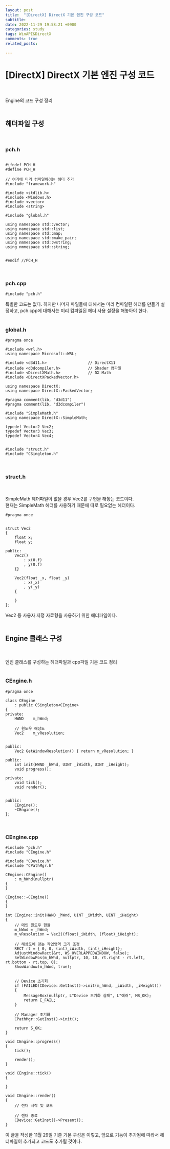 ```yaml
---
layout: post
title:  "[DirectX] DirectX 기본 엔진 구성 코드"
subtitle:  
date: 2022-11-29 19:58:21 +0900
categories: study
tags: WinAPI&DirectX
comments: true
related_posts:

---
```


# [DirectX] DirectX 기본 엔진 구성 코드<br/>
<br/>

Engine의 코드 구성 정리<br/>
<br/>

## 헤더파일 구성<br/>
<br/>

### pch.h<br/>

```

#ifndef PCH_H
#define PCH_H

// 여기에 미리 컴파일하려는 헤더 추가
#include "framework.h"

#include <stdlib.h>
#include <Windows.h>
#include <vector>
#include <string>

#include "global.h"

using namespace std::vector;
using namespace std::list;
using namespace std::map;
using namespace std::make_pair;
using nmmespace std::wstring;
using nmmespace std::string;


#endif //PCH_H

```
<br/>

### pch.cpp<br/>

```
#include "pch.h"
```

특별한 코드는 없다. 하지만 나머지 파일들에 대해서는 미리 컴파일된 헤더를 만들기 설정하고, pch.cpp에 대해서는 미리 컴파일된 헤더 사용 설정을 해놓아야 한다.<br/>
<br/>

### global.h<br/>

```
#pragma once

#include <wrl.h>
using namespace Microsoft::WRL;

#include <d3d11.h>					// DirectX11
#include <d3dcompiler.h>			// Shader 컴파일
#include <DirectXMath.h>			// DX Math
#include <DirectXPackedVector.h>	

using namespace DirectX;
using namespace DirectX::PackedVector;

#pragma comment(lib, "d3d11")
#pragma comment(lib, "d3dcompiler")

#include "SimpleMath.h"
using namespace DirectX::SimpleMath;

typedef Vector2 Vec2;
typedef Vector3 Vec3;
typedef Vector4 Vec4;


#include "struct.h"
#include "CSingleton.h"
```

<br/>

### struct.h<br/>
<br/>

SimpleMath 헤더파일이 없을 경우 Vec2를 구현을 해놓는 코드이다.<br/>
현재는 SimpleMath 헤더를 사용하기 때문에 따로 필요없는 헤더이다.<br/>

```
#pragma once


struct Vec2
{
	float x;
	float y;

public:
	Vec2()
		: x(0.f)
		, y(0.f)
	{}

	Vec2(float _x, float _y)
		: x(_x)
		, y(_y)
	{

	}
};

```

Vec2 등 사용자 지정 자료형을 사용하기 위한 헤더파일이다.<br/>
<Br/>

## Engine 클래스 구성<br/>
<br/>

엔진 클래스를 구성하는 헤더파일과 cpp파일 기본 코드 정리<br/>
<br/>

### CEngine.h<br/>

```
#pragma once

class CEngine
	: public CSingleton<CEngine>
{
private:
	HWND	m_hWnd;

	// 윈도우 해상도
	Vec2	m_vResolution;
	

public:
	Vec2 GetWindowResolution() { return m_vResolution; }

public:
	int init(HWND _hWnd, UINT _iWidth, UINT _iHeight);
	void progress();

private:
	void tick();
	void render();


public:
	CEngine();
	~CEngine();
};

```
<br/>

### CEngine.cpp<br/>

```
#include "pch.h"
#include "CEngine.h"

#include "CDevice.h"
#include "CPathMgr.h"

CEngine::CEngine()
	: m_hWnd(nullptr)
{
}

CEngine::~CEngine()
{
}

int CEngine::init(HWND _hWnd, UINT _iWidth, UINT _iHeight)
{
	// 메인 윈도우 핸들
	m_hWnd = _hWnd;
	m_vResolution = Vec2((float)_iWidth, (float)_iHeight);

	// 해상도에 맞는 작업영역 크기 조정
	RECT rt = { 0, 0, (int)_iWidth, (int)_iHeight};
	AdjustWindowRect(&rt, WS_OVERLAPPEDWINDOW, false);
	SetWindowPos(m_hWnd, nullptr, 10, 10, rt.right - rt.left, rt.bottom - rt.top, 0);
	ShowWindow(m_hWnd, true);


	// Device 초기화
	if (FAILED(CDevice::GetInst()->init(m_hWnd, _iWidth, _iHeight)))
	{
		MessageBox(nullptr, L"Device 초기화 실패", L"에러", MB_OK);
		return E_FAIL;
	}

	// Manager 초기화
	CPathMgr::GetInst()->init();

	return S_OK;
}

void CEngine::progress()
{
	tick();

	render();
}

void CEngine::tick()
{

}

void CEngine::render()
{
    // 렌더 시작 및 코드

	// 렌더 종료
	CDevice::GetInst()->Present();
}

```

이 글을 작성한 11월 29일 기준 기본 구성은 이렇고, 앞으로 기능이 추가됨에 따라서 헤더파일이 추가되고 코드도 추가될 것이다.<br/>
